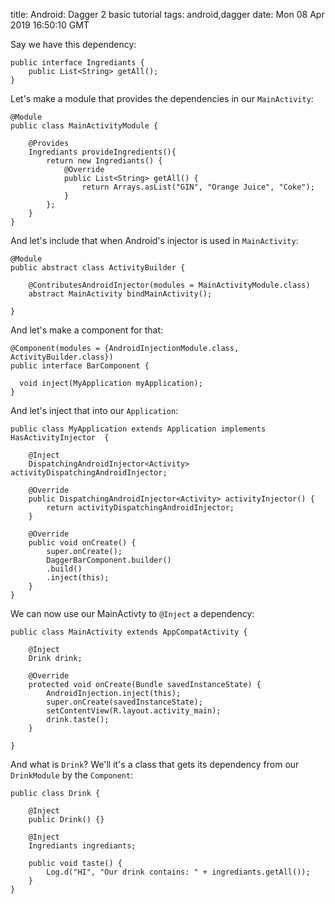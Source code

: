 title: Android: Dagger 2 basic tutorial
tags: android,dagger
date: Mon 08 Apr 2019 16:50:10 GMT

Say we have this dependency:

```
public interface Ingrediants {
    public List<String> getAll();
}
```

Let's make a module that provides the dependencies in our `MainActivity`:

```
@Module
public class MainActivityModule {

    @Provides
    Ingrediants provideIngredients(){
        return new Ingrediants() {
            @Override
            public List<String> getAll() {
                return Arrays.asList("GIN", "Orange Juice", "Coke");
            }
        };
    }
}
```

And let's include that when Android's injector is used in `MainActivity`:

```
@Module
public abstract class ActivityBuilder {

    @ContributesAndroidInjector(modules = MainActivityModule.class)
    abstract MainActivity bindMainActivity();

}
```

And let's make a component for that:

```
@Component(modules = {AndroidInjectionModule.class, ActivityBuilder.class})
public interface BarComponent {

  void inject(MyApplication myApplication);
}
```

And let's inject that into our `Application`:

```
public class MyApplication extends Application implements HasActivityInjector  {

    @Inject
    DispatchingAndroidInjector<Activity> activityDispatchingAndroidInjector;

    @Override
    public DispatchingAndroidInjector<Activity> activityInjector() {
        return activityDispatchingAndroidInjector;
    }

    @Override
    public void onCreate() {
        super.onCreate();
        DaggerBarComponent.builder()
        .build()
        .inject(this);
    }
}
```

We can now use our MainActivty to `@Inject` a dependency:

```
public class MainActivity extends AppCompatActivity {

    @Inject
    Drink drink;

    @Override
    protected void onCreate(Bundle savedInstanceState) {
        AndroidInjection.inject(this);
        super.onCreate(savedInstanceState);
        setContentView(R.layout.activity_main);
        drink.taste();
    }

}
```

And what is `Drink`? We'll it's a class that gets its dependency from our `DrinkModule` by the `Component`:

```
public class Drink {

    @Inject
    public Drink() {}

    @Inject
    Ingrediants ingrediants;

    public void taste() {
        Log.d("HI", "Our drink contains: " + ingrediants.getAll());
    }
}
```

